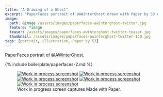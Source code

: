 ```yaml
---
title: "A Drawing of a Ghost"
excerpt: "PaperFaces portrait of @AWinterGhost drawn with Paper by 53 on an iPad."
image: 
  path: &image /assets/images/paperfaces-awinterghost-twitter.jpg 
  feature: *image
  teaser: /assets/images/paperfaces-awinterghost-twitter-teaser.jpg
  thumbnail: /assets/images/paperfaces-awinterghost-twitter-150.jpg
tags: [portrait, illustration, Paper by 53]
---
```


PaperFaces portrait of [@AWinterGhost](http://twitter.com/AWinterGhost).

{% include boilerplate/paperfaces-2.md %}

<figure class="third">
  <a href="/assets/images/paperfaces-awinterghost-process-1-lg.jpg"><img src="/assets/images/paperfaces-awinterghost-process-1-600.jpg" alt="Work in process screenshot"></a>
  <a href="/assets/images/paperfaces-awinterghost-process-2-lg.jpg"><img src="/assets/images/paperfaces-awinterghost-process-2-600.jpg" alt="Work in process screenshot"></a>
  <a href="/assets/images/paperfaces-awinterghost-process-3-lg.jpg"><img src="/assets/images/paperfaces-awinterghost-process-3-600.jpg" alt="Work in process screenshot"></a>
  <a href="/assets/images/paperfaces-awinterghost-process-4-lg.jpg"><img src="/assets/images/paperfaces-awinterghost-process-4-600.jpg" alt="Work in process screenshot"></a>
  <a href="/assets/images/paperfaces-awinterghost-process-5-lg.jpg"><img src="/assets/images/paperfaces-awinterghost-process-5-600.jpg" alt="Work in process screenshot"></a>
  <figcaption>Work in progress screen captures Made with Paper.</figcaption>
</figure>
